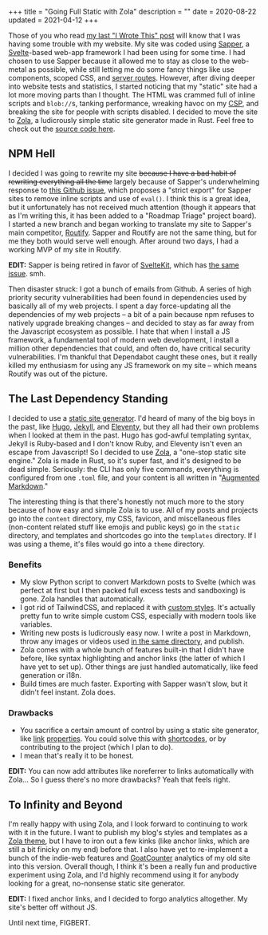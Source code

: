 +++
title = "Going Full Static with Zola"
description = ""
date = 2020-08-22
updated = 2021-04-12
+++

Those of you who read [my last "I Wrote This" post][i-wrote-this-three]
will know that I was having some trouble with my website. My site was
coded using [Sapper][sapper], a [Svelte][svelte]-based web-app
framework I had been using for some time. I had chosen to use Sapper
because it allowed me to stay as close to the web-metal as possible,
while still letting me do some fancy things like use components,
scoped CSS, and [server routes][server-routes]. However, after diving
deeper into website tests and statistics, I started noticing that my
"static" site had a lot more moving parts than I thought. The HTML was
crammed full of inline scripts and `blob://`s, tanking performance,
wreaking havoc on my [CSP][csp], and breaking the site for people with
scripts disabled. I decided to move the site to [Zola][zola], a
ludicrously simple static site generator made in Rust. Feel free to
check out the [source code here][source].

<!-- more -->

## NPM Hell

I decided I was going to rewrite my site ~~because I have a bad habit
of rewriting everything all the time~~ largely because of Sapper's
underwhelming response to [this Github issue][strict-export], which
proposes a "strict export" for Sapper sites to remove inline scripts
and use of `eval()`. I think this is a great idea, but it
unfortunately has not received much attention (though it appears that
as I'm writing this, it has been added to a "Roadmap Triage" project
board). I started a new branch and began working to translate my site
to Sapper's main competitor, [Routify][routify]. Sapper and Routify
are not the same thing, but for me they both would serve well enough.
After around two days, I had a working MVP of my site in Routify.

**EDIT:** Sapper is being retired in favor of [SvelteKit][sk], which
has [the same issue][strict-export-sk]. smh.

Then disaster struck: I got a bunch of emails from Github. A series of
high priority security vulnerabilities had been found in dependencies
used by basically all of my web projects. I spent a day force-updating
all the dependencies of my web projects – a bit of a pain because npm
refuses to natively upgrade breaking changes – and decided to stay
as far away from the Javascript ecosystem as possible. I hate that
when I install a JS framework, a fundamental tool of modern web
development, I install a million other dependencies that could, and
often do, have critical security vulnerabilities. I'm thankful that
Dependabot caught these ones, but it really killed my enthusiasm for
using any JS framework on my site – which means Routify was out of the
picture.

## The Last Dependency Standing

I decided to use a [static site generator][staticgen]. I'd heard of
many of the big boys in the past, like [Hugo][hugo], [Jekyll][jekyll],
and [Eleventy][11ty], but they all had their own problems when I
looked at them in the past. Hugo has god-awful templating syntax,
Jekyll is Ruby-based and I don't know Ruby, and Eleventy isn't even an
escape from Javascript! So I decided to use [Zola][zola], a "one-stop
static site engine." Zola is made in Rust, so it's super fast, and
it's designed to be dead simple. Seriously: the CLI has only five
commands, everything is configured from one `.toml` file, and your
content is all written in "[Augmented][shortcodes]
[Markdown][internal-links]."

The interesting thing is that there's honestly not much more to the
story because of how easy and simple Zola is to use. All of my posts
and projects go into the `content` directory, my CSS, favicon, and
miscellaneous files (non-content related stuff like emojis and public
keys) go in the `static` directory, and templates and shortcodes go
into the `templates` directory. If I was using a theme, it's files
would go into a `theme` directory.

### Benefits

* My slow Python script to convert Markdown posts to Svelte (which was
perfect at first but I then packed full excess tests and sandboxing)
is gone. Zola handles that automatically.
* I got rid of TailwindCSS, and replaced it with [custom styles][css].
It's actually pretty fun to write simple custom CSS, especially with
modern tools like variables.
* Writing new posts is ludicrously easy now. I write a post in
Markdown, throw any images or videos used [in the same
directory][colocation], and publish.
* Zola comes with a whole bunch of features built-in that I didn't
have before, like syntax highlighting and anchor links (the latter of
which I have yet to set up). Other things are just handled
automatically, like feed generation or i18n.
* Build times are much faster. Exporting with Sapper wasn't slow, but
it didn't feel instant. Zola does.

### Drawbacks

* You sacrifice a certain amount of control by using a static site
generator, like [link][issue-681] [properties][issue-695]. You could
solve this with [shortcodes][shortcodes], or by contributing to the
project (which I plan to do).
* I mean that's really it to be honest.

**EDIT:** You can now add attributes like noreferrer to links
automatically with Zola... So I guess there's no more drawbacks?
Yeah that feels right.

## To Infinity and Beyond

I'm really happy with using Zola, and I look forward to continuing to
work with it in the future. I want to publish my blog's styles and
templates as a [Zola theme][themes], but I have to iron out a few
kinks (like anchor links, which are still a bit finicky on my end)
before that. I also have yet to re-implement a bunch of the indie-web
features and [GoatCounter][gc] analytics of my old site into this
version. Overall though, I think it's been a really fun and productive
experiment using Zola, and I'd highly recommend using it for anybody
looking for a great, no-nonsense static site generator.

**EDIT:** I fixed anchor links, and I decided to forgo analytics
altogether. My site's better off without JS.

Until next time, FIGBERT.

[i-wrote-this-three]: @/posts/i-wrote-this-three/index.md#next-steps
[sapper]: https://sapper.svelte.dev/
[svelte]: https://svelte.dev/
[server-routes]: https://sapper.svelte.dev/docs#Server_routes
[csp]: https://developer.mozilla.org/en-US/docs/Web/HTTP/CSP
[zola]: https://www.getzola.org/
[source]: https://git.figbert.com/figbert.com/figbert.com
[strict-export]: https://github.com/sveltejs/sapper/issues/1175
[routify]: https://routify.dev/
[sk]: https://kit.svelte.dev
[strict-export-sk]: https://github.com/sveltejs/kit/issues/93
[staticgen]: https://www.staticgen.com/
[hugo]: https://gohugo.io/
[jekyll]: https://jekyllrb.com/
[11ty]: https://www.11ty.dev/
[shortcodes]: https://www.getzola.org/documentation/content/shortcodes/
[internal-links]: https://www.getzola.org/documentation/content/linking/
[css]: /global.css
[colocation]: https://www.getzola.org/documentation/content/overview/#asset-colocation
[issue-681]: https://github.com/getzola/zola/issues/681
[issue-695]: https://github.com/getzola/zola/issues/695
[themes]: https://www.getzola.org/themes/
[gc]: https://www.goatcounter.com/

